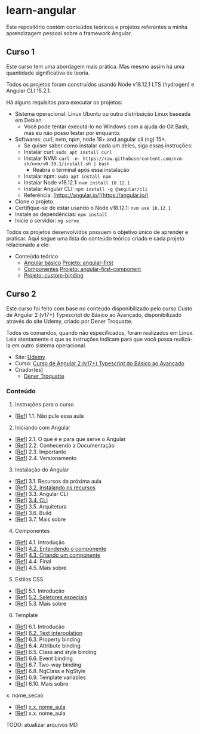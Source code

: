 # learn-angular

Este repositório contém conteúdos teóricos e projetos referentes a minha aprendizagem pessoal sobre o framework Angular.

## Curso 1

Este curso tem uma abordagem mais prática. Mas mesmo assim há uma quantidade significativa de teoria.

Todos os projetos foram construídos usando Node v18.12.1 LTS (hydrogen) e Angular CLI 15.2.1.

Há alguns requisitos para executar os projetos:

- Sistema operacional: Linux Ubuntu ou outra distribuição Linux baseada em Debian
  - Você pode tentar executá-lo no Windows com a ajuda do Git Bash, mas eu não posso testar por enquanto.
- Softwares: curl, nvm, npm, node 18+ and angular cli (ng) 15+.
  - Se quiser saber como instalar cada um deles, siga essas instruções:
  - Instalar curl: `sudo apt install curl`
  - Instalar NVM: `curl -o- https://raw.githubusercontent.com/nvm-sh/nvm/v0.39.1/install.sh | bash`
    - Reabra o terminal após essa instalação
  - Instalar npm: `sudo apt install npm`
  - Instalar Node v18.12.1: `nvm install 18.12.1`
  - Instalar Angular CLI: `npm install -g @angular/cli`
  - Referência: [https://angular.io/](https://angular.io/)
- Clone o projeto.
- Certifique-se de estar usando o Node v18.12.1: `nvm use 18.12.1`
- Instale as dependências: `npm install`
- Inicie o servidor: `ng serve`

Todos os projetos desenvolvidos possuem o objetivo único de aprender e praticar. Aqui segue uma lista do conteúdo teórico criado e cada projeto relacionado a ele:

- Conteúdo teórico
  - [Angular básico](./course_01/docs/01_angular_basics.md) [Projeto: angular-first](./course_01/angular-first/)
  - [Componentes](./course_01/docs/02_components.md) [Projeto: angular-first-component](./course_01/angular-first-component/)
  - [](xxx) [Projeto: custom-binding](./course_01/custom-binding/)


## Curso 2

Este curso foi feito com base no conteúdo disponibilizado pelo curso Custo de Angular 2 (v17+) Typescript do Básico ao Avançado, disponibilizado através do site Udemy, criado por Dener Troquatte.

Todos os comandos, quando não especificados, foram realizados em Linux. Leia atentamente o que as instruções indicam para que você possa realizá-la em outro sistema operacional.

- Site: [Udemy](https://www.udemy.com/)
- Curso: [Curso de Angular 2 (v17+) Typescript do Básico ao Avançado](https://www.udemy.com/course/curso-de-angular/)
- Criador(es)
  - [Dener Troquatte](https://www.udemy.com/user/dener-troquatte-3/)

### Conteúdo

1. Instruções para o curso
  - \[[Ref](https://www.udemy.com/course/curso-de-angular/learn/lecture/41072048)\] 1.1. Não pule essa aula

2. Iniciando com Angular
  - \[[Ref](https://www.udemy.com/course/curso-de-angular/learn/lecture/41056556)\] 2.1. O que é e para que serve o Angular
  - \[[Ref](https://www.udemy.com/course/curso-de-angular/learn/lecture/41056568)\] 2.2. Conhecendo a Documentação
  - \[[Ref](https://www.udemy.com/course/curso-de-angular/learn/lecture/41056534)\] 2.3. Importante
  - \[[Ref](https://www.udemy.com/course/curso-de-angular/learn/lecture/41056574)\] 2.4. Versionamento

3. Instalação do Angular
  - \[[Ref](https://www.udemy.com/course/curso-de-angular/learn/lecture/41056580)\] 3.1. Recursos da próxima aula
  - \[[Ref](https://www.udemy.com/course/curso-de-angular/learn/lecture/41056620)\] [3.2. Instalando os recursos](arquivomd)
  - \[[Ref](https://www.udemy.com/course/curso-de-angular/learn/lecture/41056628)\] 3.3. Angular CLI
  - \[[Ref](https://www.udemy.com/course/curso-de-angular/learn/lecture/41056638)\] [3.4. CLI](arquiovmd)
  - \[[Ref](https://www.udemy.com/course/curso-de-angular/learn/lecture/41056642)\] 3.5. Arquitetura
  - \[[Ref](https://www.udemy.com/course/curso-de-angular/learn/lecture/41056648)\] 3.6. Build
  - \[[Ref](https://www.udemy.com/course/curso-de-angular/learn/lecture/41057646)\] 3.7. Mais sobre

4. Componentes
  - \[[Ref](https://www.udemy.com/course/curso-de-angular/learn/lecture/41056658)\] 4.1. Introdução
  - \[[Ref](https://www.udemy.com/course/curso-de-angular/learn/lecture/41056660)\] [4.2. Entendendo o componente](arquivomd)
  - \[[Ref](https://www.udemy.com/course/curso-de-angular/learn/lecture/41056662)\] [4.3. Criando um componente](arquivomd)
  - \[[Ref](https://www.udemy.com/course/curso-de-angular/learn/lecture/41056668)\] 4.4. Final
  - \[[Ref](https://www.udemy.com/course/curso-de-angular/learn/lecture/41057808)\] 4.5. Mais sobre

5. Estilos CSS
  - \[[Ref](https://www.udemy.com/course/curso-de-angular/learn/lecture/41056674)\] 5.1. Introdução
  - \[[Ref](https://www.udemy.com/course/curso-de-angular/learn/lecture/41056680)\] [5.2. Seletores especiais](arquivomd)
  - \[[Ref](https://www.udemy.com/course/curso-de-angular/learn/lecture/41057850)\] 5.3. Mais sobre

6. Template
  - \[[Ref](https://www.udemy.com/course/curso-de-angular/learn/lecture/41056686)\] 6.1. Introdução
  - \[[Ref](https://www.udemy.com/course/curso-de-angular/learn/lecture/41056688)\] [6.2. Text interpolation](arquivomd)
  - \[[Ref](https://www.udemy.com/course/curso-de-angular/learn/lecture/41056692)\] 6.3. Property binding
  - \[[Ref](https://www.udemy.com/course/curso-de-angular/learn/lecture/41056698)\] 6.4. Attribute binding
  - \[[Ref](https://www.udemy.com/course/curso-de-angular/learn/lecture/41056706)\] 6.5. Class and style binding
  - \[[Ref](https://www.udemy.com/course/curso-de-angular/learn/lecture/41056710)\] 6.6. Event binding
  - \[[Ref](https://www.udemy.com/course/curso-de-angular/learn/lecture/41056714)\] 6.7. Two-way binding
  - \[[Ref](https://www.udemy.com/course/curso-de-angular/learn/lecture/41056720)\] 6.8. NgClass e NgStyle
  - \[[Ref](https://www.udemy.com/course/curso-de-angular/learn/lecture/41056726)\] 6.9. Template variables
  - \[[Ref](https://www.udemy.com/course/curso-de-angular/learn/lecture/41057892)\] 6.10. Mais sobre

x. nome_secao
  - \[[Ref](link)\] [x.x. nome_aula](arquivomd)
  - \[[Ref](link)\] x.x. nome_aula

TODO: atualizar arquivos MD
